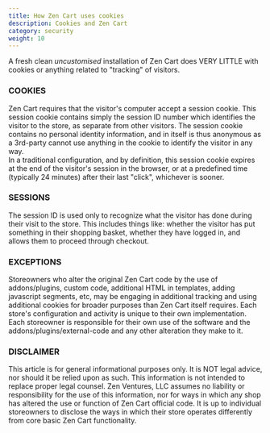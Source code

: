 ```yaml
---
title: How Zen Cart uses cookies 
description: Cookies and Zen Cart 
category: security
weight: 10
---
```


A fresh clean _uncustomised_ installation of Zen Cart does VERY LITTLE with cookies or anything related to "tracking" of visitors.  

### COOKIES  
Zen Cart requires that the visitor's computer accept a session cookie. This session cookie contains simply the session ID number which identifies the visitor to the store, as separate from other visitors. The session cookie contains no personal identity information, and in itself is thus anonymous as a 3rd-party cannot use anything in the cookie to identify the visitor in any way.  
In a traditional configuration, and by definition, this session cookie expires at the end of the visitor's session in the browser, or at a predefined time (typically 24 minutes) after their last "click", whichever is sooner.  

### SESSIONS  
The session ID is used only to recognize what the visitor has done during their visit to the store. This includes things like: whether the visitor has put something in their shopping basket, whether they have logged in, and allows them to proceed through checkout.  

### EXCEPTIONS  
Storeowners who alter the original Zen Cart code by the use of addons/plugins, custom code, additional HTML in templates, adding javascript segments, etc, may be engaging in additional tracking and using additional cookies for broader purposes than Zen Cart itself requires. Each store's configuration and activity is unique to their own implementation. Each storeowner is responsible for their own use of the software and the addons/plugins/external-code and any other alteration they make to it.  

### DISCLAIMER  
This article is for general informational purposes only. It is NOT legal advice, nor should it be relied upon as such. This information is not intended to replace proper legal counsel. Zen Ventures, LLC assumes no liability or responsibility for the use of this information, nor for ways in which any shop has altered the use or function of Zen Cart official code. It is up to individual storeowners to disclose the ways in which their store operates differently from core basic Zen Cart functionality.

